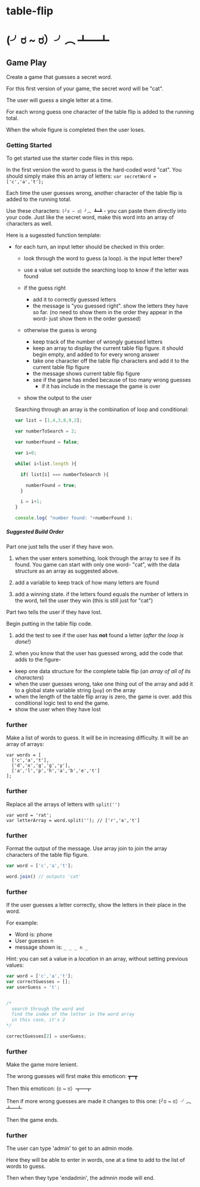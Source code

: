 # table-flip

# (╯ರ ~ ರ）╯︵ ┻━┻


## Game Play

Create a game that guesses a secret word.

For this first version of your game, the secret word will be "cat".

The user will guess a single letter at a time.

For each wrong guess one character of the table flip is added to the running total.

When the whole figure is completed then the user loses.

### Getting Started

To get started use the starter code files in this repo.

In the first version the word to guess is the hard-coded word "cat". You should simply make this an array of letters: `var secretWord = ['c','a','t'];`

Each time the user guesses wrong, another character of the table flip is added to the running total.

Use these characters: `(╯ರ ~ ರ）╯︵ ┻━┻` - you can paste them directly into your code. Just like the secret word, make this word into an array of characters as well.

Here is a sugessted function template:

- for each turn, an input letter should be checked in this order:

  - look through the word to guess (a loop). is the input letter there?
  - use a value set outside the searching loop to know if the letter was found 

  - if the guess right
    - add it to correctly guessed letters
    - the message is "you guessed right". show the letters they have so far. (no need to show them in the order they appear in the word- just show them in the order guessed)
  - otherwise the guess is wrong
    - keep track of the number of wrongly guessed letters 
    - keep an array to display the current table flip figure. it should begin empty, and added to for every wrong answer
    - take one character off the table flip characters and add it to the current table flip figure 
    - the message shows current table flip figure
    - see if the game has ended because of too many wrong guesses
        - if it has include in the message the game is over


  - show the output to the user

  Searching through an array is the combination of loop and conditional:
  ```js
  var list = [1,4,3,8,9,2];

  var numberToSearch = 2;

  var numberFound = false;

  var i=0;

  while( i<list.length ){

    if( list[i] === numberToSearch ){

      numberFound = true;
    }

    i = i+1;
  }

  console.log( "number found: "+numberFound );

  ```

##### Suggested Build Order

Part one just tells the user if they have won.

1. when the user enters something, look through the array to see if its found. You game can start with only one word- "cat", with the data structure as an array as suggested above.

2. add a variable to keep track of how many letters are found 

3. add a winning state. if the letters found equals the number of letters in the word, tell the user they win (this is still just for "cat")

Part two tells the user if they have lost.

Begin putting in the table flip code.

1. add the test to see if the user has **not** found a letter (*after the loop is done!*)

2. when you know that the user has guessed wrong, add the code that adds to the figure-
  - keep one data structure for the complete table flip (*an array of all of its characters*)
  - when the user guesses wrong, take one thing out of the array and add it to a global state variable string (`pop`) on the array
  - when the length of the table flip array is zero, the game is over. add this conditional logic test to end the game.
  - show the user when they have lost

### further

  Make a list of words to guess. It will be in increasing difficulty. It will be an array of arrays:

  ```
  var words = [
    ['c','a','t'],
    ['d','o','g','g','y'],
    ['a','l','p','h','a','b','e','t']
  ];
  ```
  
### further

  Replace all the arrays of letters with `split('')`
  
  ```
  var word = 'rat';
  var letterArray = word.split(''); // ['r','a','t']
  ```
### further

  Format the output of the message. Use array join to join the array characters of the table flip figure.
  ```js
  var word = ['c','a','t'];
  
  word.join() // outputs 'cat'
  ```
  
### further

  If the user guesses a letter correctly, show the letters in their place in the word.
  
  For example:
  - Word is: phone
  - User guesses n
  - message shown is: `_ _ _ n _`
  
  Hint: you can set a value in a *location* in an array, without setting previous values:
  ```js
  var word = ['c','a','t'];
  var correctGuesses = [];
  var userGuess = 't';

  
  /*
    search through the word and 
    find the index of the letter in the word array
    in this case, it's 2
  */
  
  correctGuesses[2] = userGuess;
  ```
  
### further

  Make the game more lenient.
  
  The wrong guesses will first make this emoticon: ┳━┳
  
  Then this emoticon: (ರ ~ ರ）┳━┳
  
  Then if more wrong guesses are made it changes to this one: (╯ರ ~ ರ）╯︵ ┻━┻
  
  Then the game ends.
  
### further

  The user can type 'admin' to get to an admin mode.
  
  Here they will be able to enter in words, one at a time to add to the list of words to guess.
  
  Then when they type 'endadmin', the admnin mode will end.